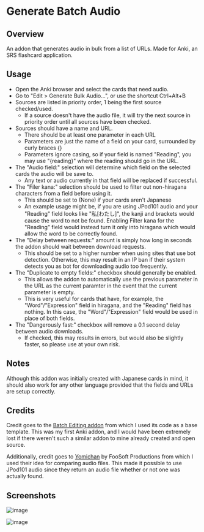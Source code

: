 # Generate Batch Audio

## Overview
An addon that generates audio in bulk from a list of URLs. Made for Anki, an SRS flashcard application.

## Usage
 - Open the Anki browser and select the cards that need audio.
 - Go to "Edit > Generate Bulk Audio...", or use the shortcut Ctrl+Alt+B
 - Sources are listed in priority order, 1 being the first source checked/used. 
   - If a source doesn't have the audio file, it will try the next source in priority order until all sources have been checked. 
 - Sources should have a name and URL.
   - There should be at least one parameter in each URL
   - Parameters are just the name of a field on your card, surrounded by curly braces {}
   - Parameters ignore casing, so if your field is named "Reading", you may use "{reading}" where the reading should go in the URL.
 - The "Audio field:" selection will determine which field on the selected cards the audio will be save to. 
   - Any text or audio currently in that field will be replaced if successful.
 - The "Filer kana:" selection should be used to filter out non-hiragana characters from a field before using it. 
   - This should be set to (None) if your cards aren't Japanese
   - An example usage might be, if you are using JPod101 audio and your "Reading" field looks like "私[わたし]", the kanji and brackets would cause the word to not be found.
Enabling Filter kana for the "Reading" field would instead turn it only into hiragana which would allow the word to be correctly found.
 - The "Delay between requests:" amount is simply how long in seconds the addon should wait between download requests. 
   - This should be set to a higher number when using sites that use bot detection.
Otherwise, this may result in an IP ban if their system detects you as bot for downloading audio too frequently.
 - The "Duplicate to empty fields:" checkbox should generally be enabled. 
   - This allows the addon to automatically use the previous parameter in the URL as the current paramter in the event that the current parameter is empty.
   - This is very useful for cards that have, for example, the "Word"/"Expression" field in hiragana, and the "Reading" field has nothing. 
In this case, the "Word"/"Expression" field would be used in place of both fields.
 - The "Dangerously fast:" checkbox will remove a 0.1 second delay between audio downloads. 
   - If checked, this may results in errors, but would also be slightly faster, so please use at your own risk.

## Notes
Although this addon was initially created with Japanese cards in mind, it should also work for any other language provided that the fields and URLs are setup correctly.

## Credits
Credit goes to the [Batch Editing addon](https://ankiweb.net/shared/info/291119185) from which I used its code as a base template. 
This was my first Anki addon, and I would have been extremely lost if there weren't such a similar addon to mine already created and open source.

Additionally, credit goes to [Yomichan](https://foosoft.net/projects/yomichan/) by FooSoft Productions from which I used their idea for comparing audio files.
This made it possible to use JPod101 audio since they return an audio file whether or not one was actually found.

## Screenshots
![image](https://user-images.githubusercontent.com/49173127/203440799-8ed46a5c-b8c4-4618-b9a7-2a1f9e26b1cf.png)

![image](https://user-images.githubusercontent.com/49173127/203440842-a1624334-c9da-4e62-997c-4218b878c824.png)
